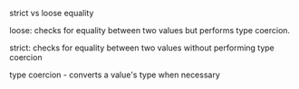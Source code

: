 strict vs loose equality

loose: checks for equality between two values but performs type coercion.

strict: checks for equality between two values without performing type coercion

type coercion - converts a value's type when necessary
